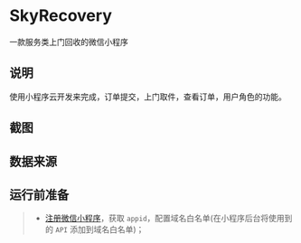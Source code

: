 # SkyRecovery
一款服务类上门回收的微信小程序


## 说明
使用小程序云开发来完成，订单提交，上门取件，查看订单，用户角色的功能。


## 截图


## 数据来源


## 运行前准备
> * [注册微信小程序](https://mp.weixin.qq.com/wxopen/waregister?action=step1)，获取 `appid`，配置域名白名单(在小程序后台将使用到的 `API` 添加到域名白名单)；



